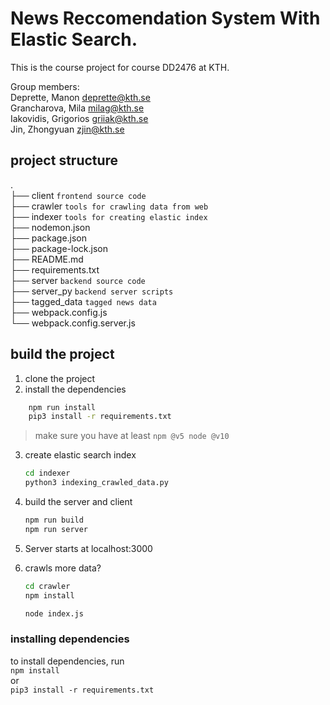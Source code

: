 # News Reccomendation System With Elastic Search.

This is the course project for course DD2476 at KTH.

Group members:  
Deprette, Manon deprette@kth.se  
Grancharova, Mila milag@kth.se  
Iakovidis, Grigorios griiak@kth.se  
Jin, Zhongyuan zjin@kth.se

## project structure

.  
├── client `frontend source code`  
├── crawler `tools for crawling data from web`  
├── indexer `tools for creating elastic index`  
├── nodemon.json  
├── package.json  
├── package-lock.json  
├── README.md  
├── requirements.txt  
├── server `backend source code`  
├── server_py `backend server scripts`  
├── tagged_data `tagged news data`  
├── webpack.config.js  
└── webpack.config.server.js

## build the project

1. clone the project
2. install the dependencies

```bash
    npm run install
    pip3 install -r requirements.txt
```

> make sure you have at least `npm @v5 node @v10`

3. create elastic search index
   ```bash
   cd indexer
   python3 indexing_crawled_data.py
   ```
4. build the server and client
   ```bash
   npm run build
   npm run server
   ```
5. Server starts at localhost:3000
6. crawls more data?

   ```bash
   cd crawler
   npm install

   node index.js
   ```

### installing dependencies

to install dependencies, run  
`npm install`  
or  
`pip3 install -r requirements.txt`
